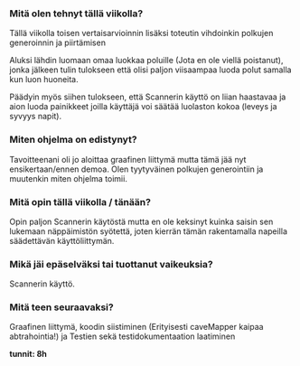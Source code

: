 ### Mitä olen tehnyt tällä viikolla?
Tällä viikolla toisen vertaisarvioinnin lisäksi toteutin vihdoinkin polkujen generoinnin ja piirtämisen

Aluksi lähdin luomaan omaa luokkaa poluille (Jota en ole viellä poistanut), jonka jälkeen tulin tulokseen että olisi paljon viisaampaa luoda
polut samalla kun luon huoneita.

Päädyin myös siihen tulokseen, että Scannerin käyttö on liian haastavaa ja aion luoda painikkeet joilla käyttäjä voi säätää luolaston
kokoa (leveys ja syvyys napit).

### Miten ohjelma on edistynyt?
Tavoitteenani oli jo aloittaa graafinen liittymä mutta tämä jää nyt ensikertaan/ennen demoa.
Olen tyytyväinen polkujen generointiin ja muutenkin miten ohjelma toimii.

### Mitä opin tällä viikolla / tänään?
Opin paljon Scannerin käytöstä mutta en ole keksinyt kuinka saisin sen lukemaan näppäimistön syötettä, joten kierrän tämän rakentamalla napeilla säädettävän käyttöliittymän.

### Mikä jäi epäselväksi tai tuottanut vaikeuksia?
Scannerin käyttö.

### Mitä teen seuraavaksi?
Graafinen liittymä, koodin siistiminen (Erityisesti caveMapper kaipaa abtrahointia!) ja Testien sekä testidokumentaation laatiminen

**tunnit: 8h**
